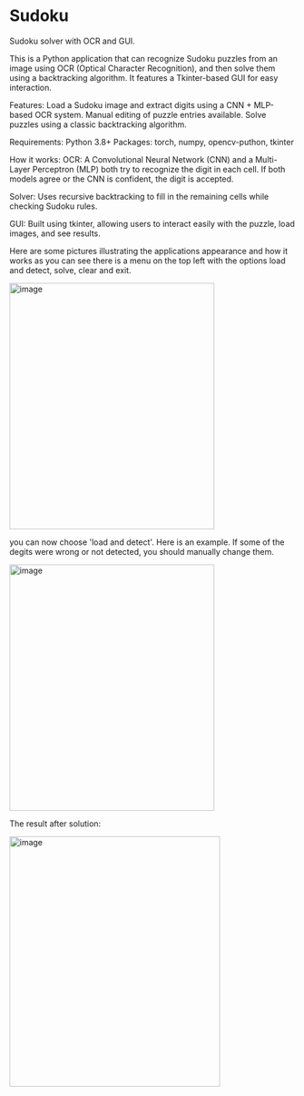 # Sudoku
Sudoku solver with OCR and GUI. 

This is a Python application that can recognize Sudoku puzzles from an image using OCR (Optical Character Recognition), and then solve them using a backtracking algorithm. It features a Tkinter-based GUI for easy interaction.


Features: 
Load a Sudoku image and extract digits using a CNN + MLP-based OCR system.
Manual editing of puzzle entries available.
Solve puzzles using a classic backtracking algorithm.


Requirements:
Python 3.8+
Packages: torch, numpy, opencv-puthon, tkinter

How it works: 
OCR:
A Convolutional Neural Network (CNN) and a Multi-Layer Perceptron (MLP) both try to recognize the digit in each cell.
If both models agree or the CNN is confident, the digit is accepted.

Solver:
Uses recursive backtracking to fill in the remaining cells while checking Sudoku rules.

GUI:
Built using tkinter, allowing users to interact easily with the puzzle, load images, and see results.


Here are some pictures illustrating the applications appearance and how it works 
as you can see there is a menu on the top left with the options load and detect, solve, clear and exit.

<img width="361" height="434" alt="image" src="https://github.com/user-attachments/assets/0e36c721-4c7e-49ad-8c59-7aecac4999a6" />





you can now choose 'load and detect'. Here is an example. If some of the degits were wrong or not detected, you should manually change them.

<img width="361" height="434" alt="image" src="https://github.com/user-attachments/assets/c50126b0-9d67-4835-affb-d1bef1ecc3ba" />




The result after solution: 

<img width="371" height="441" alt="image" src="https://github.com/user-attachments/assets/71ea2e23-38f2-405c-8350-529ccaad58fa" />


